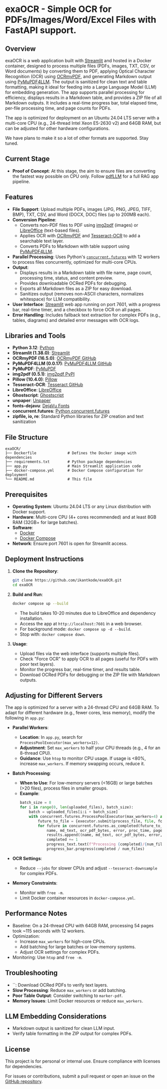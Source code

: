 # exaOCR - Simple OCR for PDFs/Images/Word/Excel Files with FastAPI support.

## Overview

exaOCR is a web application built with [Streamlit](https://streamlit.io/) and hosted in a Docker container, designed to process multiple files (PDFs, images, TXT, CSV, or Word documents) by converting them to PDF, applying Optical Character Recognition (OCR) using [OCRmyPDF](https://github.com/ocrmypdf/OCRmyPDF), and generating Markdown output using [PyMuPDF4LLM](https://github.com/yourusername/PyMuPDF4LLM). The output is sanitized for clean text and table formatting, making it ideal for feeding into a Large Language Model (LLM) for embedding generation. The app supports parallel processing for efficiency, displays results in a Markdown table, and provides a ZIP file of all Markdown outputs. It includes a real-time progress bar, total elapsed time, per-file processing time, and page counts for PDFs.

The app is optimized for deployment on an Ubuntu 24.04 LTS server with a multi-core CPU (e.g., 24-thread Intel Xeon E5-2630 v2) and 64GB RAM, but can be adjusted for other hardware configurations.

We have plans to make it so a lot of other formats are supported. Stay tuned.

## Current Stage

- **Proof of Concept**: At this stage, the aim to ensure files are converting the fastest way possible on CPU only. Follow [pdfLLM](https://github.com/ikantkode/pdfLLM) for a full RAG app pipeline.

## Features

- **File Support**: Upload multiple PDFs, images (JPG, PNG, JPEG, TIFF, BMP), TXT, CSV, and Word (DOCX, DOC) files (up to 200MB each).
- **Conversion Pipeline**:
  - Converts non-PDF files to PDF using [img2pdf](https://pypi.org/project/img2pdf/) (images) or [LibreOffice](https://www.libreoffice.org/) (text-based files).
  - Applies OCR with [OCRmyPDF](https://github.com/ocrmypdf/OCRmyPDF) and [Tesseract-OCR](https://github.com/tesseract-ocr/tesseract) to add a searchable text layer.
  - Converts PDFs to Markdown with table support using [PyMuPDF4LLM](https://github.com/yourusername/PyMuPDF4LLM).
- **Parallel Processing**: Uses Python's [`concurrent.futures`](https://docs.python.org/3/library/concurrent.futures.html) with 12 workers to process files concurrently, optimized for multi-core CPUs.
- **Output**:
  - Displays results in a Markdown table with file name, page count, processing time, status, and content preview.
  - Provides downloadable OCRed PDFs for debugging.
  - Exports all Markdown files as a ZIP for easy download.
  - Sanitizes output (removes non-ASCII characters, normalizes whitespace) for LLM compatibility.
- **User Interface**: [Streamlit](https://streamlit.io/) web app running on port 7601, with a progress bar, real-time timer, and a checkbox to force OCR on all pages.
- **Error Handling**: Includes fallback text extraction for complex PDFs (e.g., tables, diagrams) and detailed error messages with OCR logs.

## Libraries and Tools

- **Python 3.12**: [Python](https://www.python.org/)
- **Streamlit (1.38.0)**: [Streamlit](https://streamlit.io/)
- **OCRmyPDF (16.5.0)**: [OCRmyPDF GitHub](https://github.com/ocrmypdf/OCRmyPDF)
- **PyMuPDF4LLM (0.0.17)**: [PyMuPDF4LLM GitHub](https://github.com/yourusername/PyMuPDF4LLM)
- **PyMuPDF**: [PyMuPDF](https://pymupdf.readthedocs.io/en/latest/)
- **img2pdf (0.5.1)**: [img2pdf PyPI](https://pypi.org/project/img2pdf/)
- **Pillow (10.4.0)**: [Pillow](https://pypi.org/project/Pillow/)
- **Tesseract-OCR**: [Tesseract GitHub](https://github.com/tesseract-ocr/tesseract)
- **LibreOffice**: [LibreOffice](https://www.libreoffice.org/)
- **Ghostscript**: [Ghostscript](https://www.ghostscript.com/)
- **unpaper**: [Unpaper](https://www.flameeyes.eu/projects/unpaper/)
- **fonts-dejavu**: [DejaVu Fonts](https://dejavu-fonts.github.io/)
- **concurrent.futures**: [Python concurrent.futures](https://docs.python.org/3/library/concurrent.futures.html)
- **zipfile, io, re**: Standard Python libraries for ZIP creation and text sanitization

## File Structure

```
exaOCR/
├── Dockerfile              # Defines the Docker image with dependencies
├── requirements.txt        # Python package dependencies
├── app.py                  # Main Streamlit application code
├── docker-compose.yml      # Docker Compose configuration for deployment
└── README.md               # This file
```

## Prerequisites

- **Operating System**: Ubuntu 24.04 LTS or any Linux distribution with Docker support.
- **Hardware**: Multi-core CPU (4+ cores recommended) and at least 8GB RAM (32GB+ for large batches).
- **Software**:
  - [Docker](https://docs.docker.com/get-docker/)
  - [Docker Compose](https://docs.docker.com/compose/install/)
- **Network**: Ensure port 7601 is open for Streamlit access.

## Deployment Instructions

1. **Clone the Repository**:

   ```bash
   git clone https://github.com/ikantkode/exaOCR.git
   cd exaOCR
   ```

2. **Build and Run**:

   ```bash
   docker compose up --build
   ```

   - The build takes 10-20 minutes due to LibreOffice and dependency installation.
   - Access the app at `http://localhost:7601` in a web browser.
   - For background mode: `docker compose up -d --build`.
   - Stop with: `docker compose down`.

3. **Usage**:

   - Upload files via the web interface (supports multiple files).
   - Check "Force OCR" to apply OCR to all pages (useful for PDFs with poor text layers).
   - Monitor the progress bar, real-time timer, and results table.
   - Download OCRed PDFs for debugging or the ZIP file with Markdown outputs.

## Adjusting for Different Servers

The app is optimized for a server with a 24-thread CPU and 64GB RAM. To adapt for different hardware (e.g., fewer cores, less memory), modify the following in `app.py`:

- **Parallel Workers**:

  - **Location**: In `app.py`, search for `ProcessPoolExecutor(max_workers=12)`.
  - **Adjustment**: Set `max_workers` to half your CPU threads (e.g., 4 for an 8-thread CPU).
  - **Guidance**: Use `htop` to monitor CPU usage. If usage is <80%, increase `max_workers`. If memory swapping occurs, reduce it.

- **Batch Processing**:

  - **When to Use**: For low-memory servers (<16GB) or large batches (>20 files), process files in smaller groups.
  - **Example**:
    ```python
    batch_size = 8
    for i in range(0, len(uploaded_files), batch_size):
        batch = uploaded_files[i:i + batch_size]
        with concurrent.futures.ProcessPoolExecutor(max_workers=4) as executor:
            future_to_file = {executor.submit(process_file, file, force_ocr): file for file in batch}
            for future in concurrent.futures.as_completed(future_to_file):
                name, md_text, ocr_pdf_bytes, error, proc_time, page_count = future.result()
                results.append((name, md_text, ocr_pdf_bytes, error, proc_time, page_count))
                completed += 1
                progress_text.text(f"Processing {completed}/{num_files} files...")
                progress_bar.progress(completed / num_files)
    ```

- **OCR Settings**:

  - Reduce `--jobs` for slower CPUs and adjust `--tesseract-downsample` for complex PDFs.

- **Memory Constraints**:

  - Monitor with `free -m`.
  - Limit Docker container resources in `docker-compose.yml`.

## Performance Notes

- Baseline: On a 24-thread CPU with 64GB RAM, processing 54 pages took \~115 seconds with 12 workers.
- Optimization:
  - Increase `max_workers` for high-core CPUs.
  - Add batching for large batches or low-memory systems.
  - Adjust OCR settings for complex PDFs.
- Monitoring: Use `htop` and `free -m`.

## Troubleshooting

- ``: Download OCRed PDFs to verify text layers.
- **Slow Processing**: Reduce `max_workers` or add batching.
- **Poor Table Output**: Consider switching to `marker-pdf`.
- **Memory Issues**: Limit Docker resources or reduce `max_workers`.

## LLM Embedding Considerations

- Markdown output is sanitized for clean LLM input.
- Verify table formatting in the ZIP output for complex PDFs.

## License

This project is for personal or internal use. Ensure compliance with licenses for dependencies.

For issues or contributions, submit a pull request or open an issue on the [GitHub repository](https://github.com/ikantkode/exaOCR).